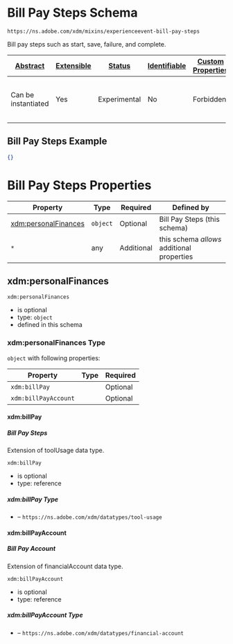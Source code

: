 
# Bill Pay Steps Schema

```
https://ns.adobe.com/xdm/mixins/experienceevent-bill-pay-steps
```

Bill pay steps such as start, save, failure, and complete.

| [Abstract](../../../../abstract.md) | [Extensible](../../../../extensions.md) | [Status](../../../../status.md) | [Identifiable](../../../../id.md) | [Custom Properties](../../../../extensions.md) | [Additional Properties](../../../../extensions.md) | Defined In |
|-------------------------------------|-----------------------------------------|---------------------------------|-----------------------------------|------------------------------------------------|----------------------------------------------------|------------|
| Can be instantiated | Yes | Experimental | No | Forbidden | Permitted | [mixins/experience-event/industry-verticals/experienceevent-bill-pay-steps.schema.json](mixins/experience-event/industry-verticals/experienceevent-bill-pay-steps.schema.json) |

## Bill Pay Steps Example
```json
{}
```

# Bill Pay Steps Properties

| Property | Type | Required | Defined by |
|----------|------|----------|------------|
| [xdm:personalFinances](#xdmpersonalfinances) | `object` | Optional | Bill Pay Steps (this schema) |
| `*` | any | Additional | this schema *allows* additional properties |

## xdm:personalFinances


`xdm:personalFinances`
* is optional
* type: `object`
* defined in this schema

### xdm:personalFinances Type


`object` with following properties:


| Property | Type | Required |
|----------|------|----------|
| `xdm:billPay`|  | Optional |
| `xdm:billPayAccount`|  | Optional |



#### xdm:billPay
##### Bill Pay Steps

Extension of toolUsage data type.

`xdm:billPay`
* is optional
* type: reference

##### xdm:billPay Type


* []() – `https://ns.adobe.com/xdm/datatypes/tool-usage`







#### xdm:billPayAccount
##### Bill Pay Account

Extension of financialAccount data type.

`xdm:billPayAccount`
* is optional
* type: reference

##### xdm:billPayAccount Type


* []() – `https://ns.adobe.com/xdm/datatypes/financial-account`










